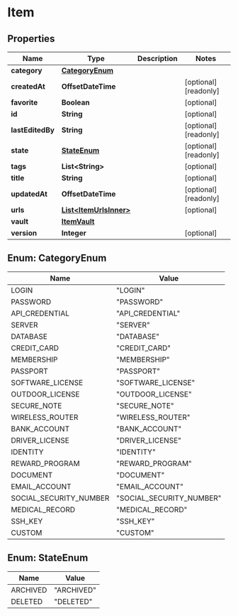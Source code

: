 

# Item


## Properties

| Name | Type | Description | Notes |
|------------ | ------------- | ------------- | -------------|
|**category** | [**CategoryEnum**](#CategoryEnum) |  |  |
|**createdAt** | **OffsetDateTime** |  |  [optional] [readonly] |
|**favorite** | **Boolean** |  |  [optional] |
|**id** | **String** |  |  [optional] |
|**lastEditedBy** | **String** |  |  [optional] [readonly] |
|**state** | [**StateEnum**](#StateEnum) |  |  [optional] [readonly] |
|**tags** | **List&lt;String&gt;** |  |  [optional] |
|**title** | **String** |  |  [optional] |
|**updatedAt** | **OffsetDateTime** |  |  [optional] [readonly] |
|**urls** | [**List&lt;ItemUrlsInner&gt;**](ItemUrlsInner.md) |  |  [optional] |
|**vault** | [**ItemVault**](ItemVault.md) |  |  |
|**version** | **Integer** |  |  [optional] |



## Enum: CategoryEnum

| Name | Value |
|---- | -----|
| LOGIN | &quot;LOGIN&quot; |
| PASSWORD | &quot;PASSWORD&quot; |
| API_CREDENTIAL | &quot;API_CREDENTIAL&quot; |
| SERVER | &quot;SERVER&quot; |
| DATABASE | &quot;DATABASE&quot; |
| CREDIT_CARD | &quot;CREDIT_CARD&quot; |
| MEMBERSHIP | &quot;MEMBERSHIP&quot; |
| PASSPORT | &quot;PASSPORT&quot; |
| SOFTWARE_LICENSE | &quot;SOFTWARE_LICENSE&quot; |
| OUTDOOR_LICENSE | &quot;OUTDOOR_LICENSE&quot; |
| SECURE_NOTE | &quot;SECURE_NOTE&quot; |
| WIRELESS_ROUTER | &quot;WIRELESS_ROUTER&quot; |
| BANK_ACCOUNT | &quot;BANK_ACCOUNT&quot; |
| DRIVER_LICENSE | &quot;DRIVER_LICENSE&quot; |
| IDENTITY | &quot;IDENTITY&quot; |
| REWARD_PROGRAM | &quot;REWARD_PROGRAM&quot; |
| DOCUMENT | &quot;DOCUMENT&quot; |
| EMAIL_ACCOUNT | &quot;EMAIL_ACCOUNT&quot; |
| SOCIAL_SECURITY_NUMBER | &quot;SOCIAL_SECURITY_NUMBER&quot; |
| MEDICAL_RECORD | &quot;MEDICAL_RECORD&quot; |
| SSH_KEY | &quot;SSH_KEY&quot; |
| CUSTOM | &quot;CUSTOM&quot; |



## Enum: StateEnum

| Name | Value |
|---- | -----|
| ARCHIVED | &quot;ARCHIVED&quot; |
| DELETED | &quot;DELETED&quot; |



